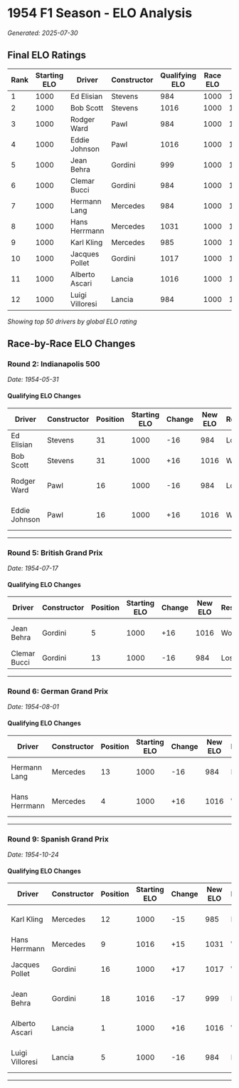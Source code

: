 # 1954 F1 Season - ELO Analysis

*Generated: 2025-07-30*

## Final ELO Ratings

| Rank | Starting ELO | Driver | Constructor | Qualifying ELO | Race ELO | ELO |
|------|--------------|--------|-------------|----------------|----------|-----|
| 1 | 1000 | Ed Elisian | Stevens | 984 | 1000 | 1000 |
| 2 | 1000 | Bob Scott | Stevens | 1016 | 1000 | 1000 |
| 3 | 1000 | Rodger Ward | Pawl | 984 | 1000 | 1000 |
| 4 | 1000 | Eddie Johnson | Pawl | 1016 | 1000 | 1000 |
| 5 | 1000 | Jean Behra | Gordini | 999 | 1000 | 1000 |
| 6 | 1000 | Clemar Bucci | Gordini | 984 | 1000 | 1000 |
| 7 | 1000 | Hermann Lang | Mercedes | 984 | 1000 | 1000 |
| 8 | 1000 | Hans Herrmann | Mercedes | 1031 | 1000 | 1000 |
| 9 | 1000 | Karl Kling | Mercedes | 985 | 1000 | 1000 |
| 10 | 1000 | Jacques Pollet | Gordini | 1017 | 1000 | 1000 |
| 11 | 1000 | Alberto Ascari | Lancia | 1016 | 1000 | 1000 |
| 12 | 1000 | Luigi Villoresi | Lancia | 984 | 1000 | 1000 |


*Showing top 50 drivers by global ELO rating*

## Race-by-Race ELO Changes

### Round 2: Indianapolis 500
*Date: 1954-05-31*

#### Qualifying ELO Changes

| Driver | Constructor | Position | Starting ELO | Change | New ELO | Result | vs Teammate |
|--------|-------------|----------|--------------|--------|---------|--------|--------------|
| Ed Elisian | Stevens | 31 | 1000 | -16 | 984 | Lost | Bob Scott (P31) |
| Bob Scott | Stevens | 31 | 1000 | +16 | 1016 | Won | Ed Elisian (P31) |
| Rodger Ward | Pawl | 16 | 1000 | -16 | 984 | Lost | Eddie Johnson (P16) |
| Eddie Johnson | Pawl | 16 | 1000 | +16 | 1016 | Won | Rodger Ward (P16) |

---

### Round 5: British Grand Prix
*Date: 1954-07-17*

#### Qualifying ELO Changes

| Driver | Constructor | Position | Starting ELO | Change | New ELO | Result | vs Teammate |
|--------|-------------|----------|--------------|--------|---------|--------|--------------|
| Jean Behra | Gordini | 5 | 1000 | +16 | 1016 | Won | Clemar Bucci (P13) |
| Clemar Bucci | Gordini | 13 | 1000 | -16 | 984 | Lost | Jean Behra (P5) |

---

### Round 6: German Grand Prix
*Date: 1954-08-01*

#### Qualifying ELO Changes

| Driver | Constructor | Position | Starting ELO | Change | New ELO | Result | vs Teammate |
|--------|-------------|----------|--------------|--------|---------|--------|--------------|
| Hermann Lang | Mercedes | 13 | 1000 | -16 | 984 | Lost | Hans Herrmann (P4) |
| Hans Herrmann | Mercedes | 4 | 1000 | +16 | 1016 | Won | Hermann Lang (P13) |

---

### Round 9: Spanish Grand Prix
*Date: 1954-10-24*

#### Qualifying ELO Changes

| Driver | Constructor | Position | Starting ELO | Change | New ELO | Result | vs Teammate |
|--------|-------------|----------|--------------|--------|---------|--------|--------------|
| Karl Kling | Mercedes | 12 | 1000 | -15 | 985 | Lost | Hans Herrmann (P9) |
| Hans Herrmann | Mercedes | 9 | 1016 | +15 | 1031 | Won | Karl Kling (P12) |
| Jacques Pollet | Gordini | 16 | 1000 | +17 | 1017 | Won | Jean Behra (P18) |
| Jean Behra | Gordini | 18 | 1016 | -17 | 999 | Lost | Jacques Pollet (P16) |
| Alberto Ascari | Lancia | 1 | 1000 | +16 | 1016 | Won | Luigi Villoresi (P5) |
| Luigi Villoresi | Lancia | 5 | 1000 | -16 | 984 | Lost | Alberto Ascari (P1) |

---

